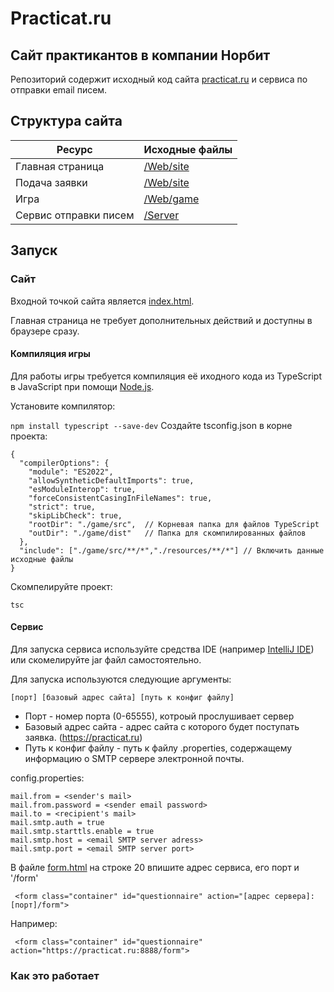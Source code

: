 # Practicat.ru
## Сайт практикантов в компании Норбит
Репозиторий содержит исходный код сайта [practicat.ru](https://practicat.ru) и сервиса по отправки email писем.

## Структура сайта

|Ресурс|Исходные файлы|
|------|--------------|
|Главная страница|[/Web/site](/Web/site)|
|Подача заявки|[/Web/site](/Web/site)|
|Игра|[/Web/game](/Web/game)|
|Сервис отправки писем|[/Server](/Server)|

## Запуск

### Сайт

Входной точкой сайта является [index.html](/index.html).

Главная страница не требует дополнительных действий и доступны в браузере сразу.

#### Компиляция игры

Для работы игры требуется компиляция её иходного кода из TypeScript в JavaScript при помощи [Node.js](https://nodejs.org/).

Установите компилятор:

```npm install typescript --save-dev```
Создайте tsconfig.json в корне проекта:
```
{
  "compilerOptions": {
    "module": "ES2022",
    "allowSyntheticDefaultImports": true,             
    "esModuleInterop": true,
    "forceConsistentCasingInFileNames": true,
    "strict": true, 
    "skipLibCheck": true,                                 
    "rootDir": "./game/src",  // Корневая папка для файлов TypeScript
    "outDir": "./game/dist"   // Папка для скомпилированных файлов
  },
  "include": ["./game/src/**/*","./resources/**/*"] // Включить данные исходные файлы 
}
```

Скомпелируйте проект:

```tsc```

#### Сервис

Для запуска сервиса используйте средства IDE (например [IntelliJ IDE](https://www.jetbrains.com/idea/)) или скомелируйте jar файл самостоятельно.

Для запуска используются следующие аргументы:

```
[порт] [базовый адрес сайта] [путь к конфиг файлу]
```

* Порт - номер порта (0-65555), котроый прослушивает сервер
* Базовый адрес сайта - адрес сайта с которого будет поступать заявка. (https://practicat.ru)
* Путь к конфиг файлу - путь к файлу .properties, содержащему информацию о SMTP сервере электронной почты.

config.properties:

```
mail.from = <sender's mail>
mail.from.password = <sender email password>
mail.to = <recipient's mail>
mail.smtp.auth = true
mail.smtp.starttls.enable = true
mail.smtp.host = <email SMTP server adress>
mail.smtp.port = <email SMTP server port>
```

В файле [form.html](/Web/site/form.html) на строке 20 впишите адрес сервиса, его порт и '/form'

```
 <form class="container" id="questionnaire" action="[адрес сервера]:[порт]/form">
```
Например:

```
 <form class="container" id="questionnaire" action="https://practicat.ru:8888/form">
```

### Как это работает

